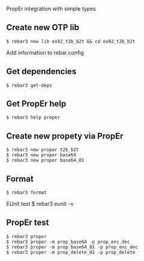 PropEr integration with simple types

Create new OTP lib
-----
    $ rebar3 new lib ex02_t2b_b2t && cd ex02_t2b_b2t

Add information to rebar.config

Get dependencies
-----
    $ rebar3 get-deps


Get PropEr help
-----
    $ rebar3 help proper


Create new propety via PropEr
-----
    $ rebar3 new proper t2b_b2t
	$ rebar3 new proper base64
	$ rebar3 new proper base64_01
    

Format
-----
    $ rebar3 format

EUnit test
    $ rebar3 eunit -v
	
PropEr test
-----
    $ rebar3 proper
	$ rebar3 proper -m prop_base64 -p prop_enc_dec
	$ rebar3 proper -m prop_base64_01 -p prop_enc_dec
	$ rebar3 proper -m prop_delete_01 -p prop_delete
	
